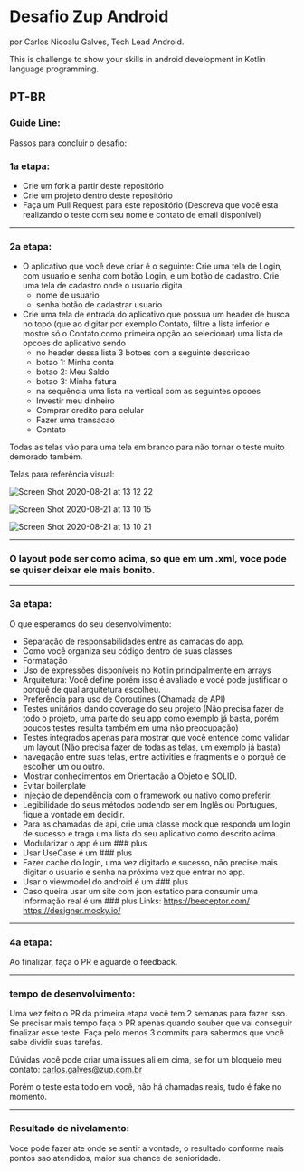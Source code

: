 # Desafio Zup Android 
por Carlos Nicoalu Galves, Tech Lead Android.

This is challenge to show your skills in android development in Kotlin language programming.

PT-BR
---------------------------------------------------------------------------------------------------------------------------

### Guide Line:

Passos para concluir o desafio:

### 1a etapa:

- Crie um fork a partir deste repositório
- Crie um projeto dentro deste repositório 
- Faça um Pull Request para este repositório (Descreva que você esta realizando o teste com seu nome e contato de email disponível)

---------------------------------------------------------------------------------------------------------------------------

### 2a etapa:

* O aplicativo que você deve criar é o seguinte:
   Crie uma tela de Login, com usuario e senha com botão Login, e um botão de cadastro.
   Crie uma tela de cadastro onde o usuario digita 
  * nome de usuario
  * senha
  botão de cadastrar usuario
* Crie uma tela de entrada do aplicativo que possua 
  um header de busca no topo (que ao digitar por exemplo Contato, filtre a lista inferior e mostre só o Contato como primeira opção ao selecionar)
  uma lista de opcoes do aplicativo sendo
    - no header dessa lista 3 botoes com a seguinte descricao
    - botao 1: Minha conta
    - botao 2: Meu Saldo
    - botao 3: Minha fatura
   - na sequência uma lista na vertical com as seguintes opcoes
    - Investir meu dinheiro
    - Comprar credito para celular
    - Fazer uma transacao
    - Contato
    
 Todas as telas vão para uma tela em branco para não tornar o teste muito demorado também.
 
 Telas para referência visual:

![Screen Shot 2020-08-21 at 13 12 22](https://user-images.githubusercontent.com/6299673/90911871-feb0c100-e3af-11ea-9c5c-476026dbb1d9.png)

![Screen Shot 2020-08-21 at 13 10 15](https://user-images.githubusercontent.com/6299673/90911738-c6a97e00-e3af-11ea-9178-cba929fd6c16.png)

![Screen Shot 2020-08-21 at 13 10 21](https://user-images.githubusercontent.com/6299673/90911732-c3ae8d80-e3af-11ea-96ae-e54d12a8ec07.png)

 ---------------------------------------------------------------------------------------------------------------------------
   
 ### O layout pode ser como acima, so que em um .xml, voce pode se quiser deixar ele mais bonito.
 
 ---------------------------------------------------------------------------------------------------------------------------
 
 ### 3a etapa:
 
O que esperamos do seu desenvolvimento:

- Separação de responsabilidades entre as camadas do app.
- Como você organiza seu código dentro de suas classes
- Formatação
- Uso de expressões disponíveis no Kotlin principalmente em arrays
- Arquitetura: Você define porém isso é avaliado e você pode justificar o porquê de qual arquitetura escolheu.
- Preferência para uso de Coroutines (Chamada de API)
- Testes unitários dando coverage do seu projeto (Não precisa fazer de todo o projeto, uma parte do seu app como exemplo já basta, porém poucos testes
resulta também em uma não preocupação)
- Testes integrados apenas para mostrar que você entende como validar um layout (Não precisa fazer de todas as telas, um exemplo já basta)
- navegação entre suas telas, entre activities e fragments e o porquê de escolher um ou outro.
- Mostrar conhecimentos em Orientação a Objeto e SOLID.
- Evitar boilerplate
- Injeção de dependência com o framework ou nativo como preferir.
- Legibilidade do seus métodos podendo ser em Inglês ou Portugues, fique a vontade em decidir.
- Para as chamadas de api, crie uma classe mock que responda um login de sucesso e traga uma lista do seu aplicativo como descrito acima.
- Modularizar o app é um ### plus
- Usar UseCase é um ### plus
- Fazer cache do login, uma vez digitado e sucesso, não precise mais digitar o usuario e senha na próxima vez que entrar no app.
- Usar o viewmodel do android é um ### plus
- Caso queira usar um site com json estatico para consumir uma informação real é um ### plus 
Links:
  https://beeceptor.com/
  https://designer.mocky.io/

---------------------------------------------------------------------------------------------------------------------------

 ### 4a etapa:
 
 Ao finalizar, faça o PR e aguarde o feedback.
 
---------------------------------------------------------------------------------------------------------------------------

### tempo de desenvolvimento:

Uma vez feito o PR da primeira etapa você tem 2 semanas para fazer isso. Se precisar mais tempo faça o PR apenas quando
souber que vai conseguir finalizar esse teste. Faça pelo menos 3 commits para sabermos que você sabe dividir suas tarefas.


Dúvidas você pode criar uma issues ali em cima, se for um bloqueio meu contato:
carlos.galves@zup.com.br

Porém o teste esta todo em você, não há chamadas reais, tudo é fake no momento.
 
 
 
    
    


---------------------------------------------------------------------------------------------------------------------------
### Resultado de nivelamento:

Voce pode fazer ate onde se sentir a vontade, o resultado conforme mais pontos sao atendidos, maior sua chance de senioridade.

